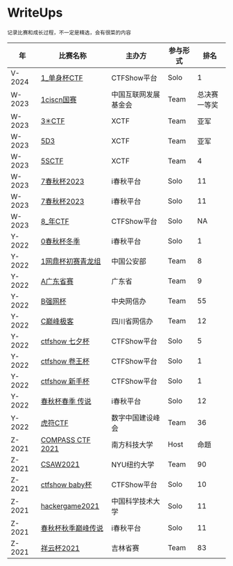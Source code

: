 # WriteUps
`记录比赛和成长过程，不一定是精选，会有很菜的内容`

年 | 比赛名称 | 主办方 | 参与形式 | 排名
--- | --- | --- | --- | ---
V-2024 | [1_单身杯CTF](./V-2024/1_%E5%8D%95%E8%BA%AB%E6%9D%AFCTF%23CTFShow%E5%B9%B3%E5%8F%B0%23Solo%231/readme.md) | CTFShow平台 | Solo | 1
W-2023 | [1ciscn国赛](./W-2023/1ciscn%E5%9B%BD%E8%B5%9B%23%E4%B8%AD%E5%9B%BD%E4%BA%92%E8%81%94%E7%BD%91%E5%8F%91%E5%B1%95%E5%9F%BA%E9%87%91%E4%BC%9A%23Team%23%E6%80%BB%E5%86%B3%E8%B5%9B%E4%B8%80%E7%AD%89%E5%A5%96/readme.md) | 中国互联网发展基金会 | Team | 总决赛一等奖
W-2023 | [3✳CTF](./W-2023/3%E2%9C%B3CTF%23XCTF%23Team%23%E4%BA%9A%E5%86%9B/readme.md) | XCTF | Team | 亚军
W-2023 | [5D3](./W-2023/5D3%23XCTF%23Team%23%E4%BA%9A%E5%86%9B/readme.md) | XCTF | Team | 亚军
W-2023 | [5SCTF](./W-2023/5SCTF%23XCTF%23Team%234/readme.md) | XCTF | Team | 4
W-2023 | [7春秋杯2023](./W-2023/7%E6%98%A5%E7%A7%8B%E6%9D%AF2023%23i%E6%98%A5%E7%A7%8B%E5%B9%B3%E5%8F%B0%23Solo%2311/readme.md) | i春秋平台 | Solo | 11
W-2023 | [7春秋杯2023](./W-2023/7%E6%98%A5%E7%A7%8B%E6%9D%AF2023%23i%E6%98%A5%E7%A7%8B%E5%B9%B3%E5%8F%B0%23Solo%2311/readme.pdf) | i春秋平台 | Solo | 11
W-2023 | [8_年CTF](./W-2023/8_%E5%B9%B4CTF%23CTFShow%E5%B9%B3%E5%8F%B0%23Solo%23NA/readme.md) | CTFShow平台 | Solo | NA
Y-2022 | [0春秋杯冬季](./Y-2022/0%E6%98%A5%E7%A7%8B%E6%9D%AF%E5%86%AC%E5%AD%A3%23i%E6%98%A5%E7%A7%8B%E5%B9%B3%E5%8F%B0%23Solo%231/readme.md) | i春秋平台 | Solo | 1
Y-2022 | [1网鼎杯初赛青龙组](./Y-2022/1%E7%BD%91%E9%BC%8E%E6%9D%AF%E5%88%9D%E8%B5%9B%E9%9D%92%E9%BE%99%E7%BB%84%23%E4%B8%AD%E5%9B%BD%E5%85%AC%E5%AE%89%E9%83%A8%23Team%238/readme.md) | 中国公安部 | Team | 8
Y-2022 | [A广东省赛](./Y-2022/A%E5%B9%BF%E4%B8%9C%E7%9C%81%E8%B5%9B%23%E5%B9%BF%E4%B8%9C%E7%9C%81%23Team%239/readme.md) | 广东省 | Team | 9
Y-2022 | [B强网杯](./Y-2022/B%E5%BC%BA%E7%BD%91%E6%9D%AF%23%E4%B8%AD%E5%A4%AE%E7%BD%91%E4%BF%A1%E5%8A%9E%23Team%2355/readme.md) | 中央网信办 | Team | 55
Y-2022 | [C巅峰极客](./Y-2022/C%E5%B7%85%E5%B3%B0%E6%9E%81%E5%AE%A2%23%E5%9B%9B%E5%B7%9D%E7%9C%81%E7%BD%91%E4%BF%A1%E5%8A%9E%23Team%2312/readme.md) | 四川省网信办 | Team | 12
Y-2022 | [ctfshow 七夕杯](./Y-2022/ctfshow%20%E4%B8%83%E5%A4%95%E6%9D%AF%23CTFShow%E5%B9%B3%E5%8F%B0%23Solo%235/readme.md) | CTFShow平台 | Solo | 5
Y-2022 | [ctfshow 卷王杯](./Y-2022/ctfshow%20%E5%8D%B7%E7%8E%8B%E6%9D%AF%23CTFShow%E5%B9%B3%E5%8F%B0%23Solo%231/readme.md) | CTFShow平台 | Solo | 1
Y-2022 | [ctfshow 新手杯](./Y-2022/ctfshow%20%E6%96%B0%E6%89%8B%E6%9D%AF%23CTFShow%E5%B9%B3%E5%8F%B0%23Solo%231/readme.md) | CTFShow平台 | Solo | 1
Y-2022 | [春秋杯春季 传说](./Y-2022/%E6%98%A5%E7%A7%8B%E6%9D%AF%E6%98%A5%E5%AD%A3%20%E4%BC%A0%E8%AF%B4%23i%E6%98%A5%E7%A7%8B%E5%B9%B3%E5%8F%B0%23Solo%2312/readme.pdf) | i春秋平台 | Solo | 12
Y-2022 | [虎符CTF](./Y-2022/%E8%99%8E%E7%AC%A6CTF%23%E6%95%B0%E5%AD%97%E4%B8%AD%E5%9B%BD%E5%BB%BA%E8%AE%BE%E5%B3%B0%E4%BC%9A%23Team%2336/readme.md) | 数字中国建设峰会 | Team | 36
Z-2021 | [COMPASS CTF 2021](./Z-2021/COMPASS%20CTF%202021%23%E5%8D%97%E6%96%B9%E7%A7%91%E6%8A%80%E5%A4%A7%E5%AD%A6%23Host%23%E5%91%BD%E9%A2%98/ReadMe.md) | 南方科技大学 | Host | 命题
Z-2021 | [CSAW2021](./Z-2021/CSAW2021%23NYU%E7%BA%BD%E7%BA%A6%E5%A4%A7%E5%AD%A6%23Team%2390/readme.md) | NYU纽约大学 | Team | 90
Z-2021 | [ctfshow baby杯](./Z-2021/ctfshow%20baby%E6%9D%AF%23CTFShow%E5%B9%B3%E5%8F%B0%23Solo%2310/readme.pdf) | CTFShow平台 | Solo | 10
Z-2021 | [hackergame2021](./Z-2021/hackergame2021%23%E4%B8%AD%E5%9B%BD%E7%A7%91%E5%AD%A6%E6%8A%80%E6%9C%AF%E5%A4%A7%E5%AD%A6%23Solo%2311/readme.md) | 中国科学技术大学 | Solo | 11
Z-2021 | [春秋杯秋季巅峰传说](./Z-2021/%E6%98%A5%E7%A7%8B%E6%9D%AF%E7%A7%8B%E5%AD%A3%E5%B7%85%E5%B3%B0%E4%BC%A0%E8%AF%B4%23i%E6%98%A5%E7%A7%8B%E5%B9%B3%E5%8F%B0%23Solo%2311/readme.pdf) | i春秋平台 | Solo | 11
Z-2021 | [祥云杯2021](./Z-2021/%E7%A5%A5%E4%BA%91%E6%9D%AF2021%23%E5%90%89%E6%9E%97%E7%9C%81%E8%B5%9B%23Team%2383/readme.md) | 吉林省赛 | Team | 83

